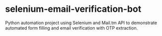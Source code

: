 # selenium-email-verification-bot
Python automation project using Selenium and Mail.tm API to demonstrate automated form filling and email verification with OTP extraction.
